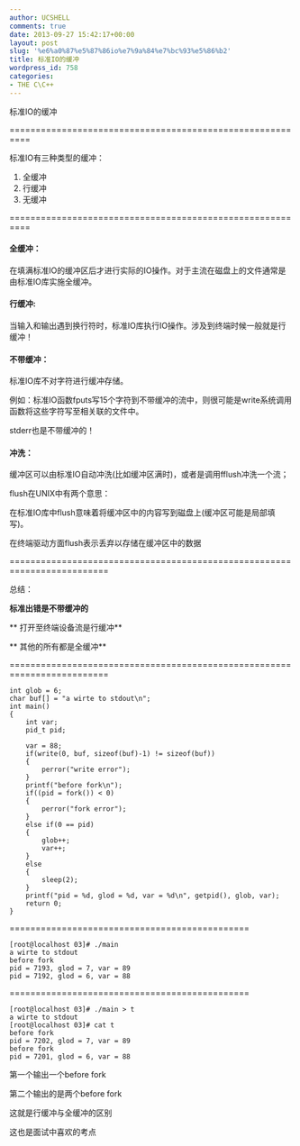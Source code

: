 ```yaml
---
author: UCSHELL
comments: true
date: 2013-09-27 15:42:17+00:00
layout: post
slug: '%e6%a0%87%e5%87%86io%e7%9a%84%e7%bc%93%e5%86%b2'
title: 标准IO的缓冲
wordpress_id: 758
categories:
- THE C\C++
---
```


标准IO的缓冲

==========================================================

标准IO有三种类型的缓冲：
1. 全缓冲
2. 行缓冲
3. 无缓冲

==========================================================

#### 全缓冲：

在填满标准IO的缓冲区后才进行实际的IO操作。对于主流在磁盘上的文件通常是由标准IO库实施全缓冲。
#### 行缓冲:
当输入和输出遇到换行符时，标准IO库执行IO操作。涉及到终端时候一般就是行缓冲！
#### 不带缓冲：
标准IO库不对字符进行缓冲存储。

例如：标准IO函数fputs写15个字符到不带缓冲的流中，则很可能是write系统调用函数将这些字符写至相关联的文件中。

stderr也是不带缓冲的！

#### 冲洗：

缓冲区可以由标准IO自动冲洗(比如缓冲区满时)，或者是调用fflush冲洗一个流；

flush在UNIX中有两个意思：

在标准IO库中flush意味着将缓冲区中的内容写到磁盘上(缓冲区可能是局部填写)。

在终端驱动方面flush表示丢弃以存储在缓冲区中的数据

=========================================================================

总结：

**标准出错是不带缓冲的**

** 打开至终端设备流是行缓冲**

** 其他的所有都是全缓冲**

=========================================================================

    
    int glob = 6;
    char buf[] = "a wirte to stdout\n";
    int main()
    {
    	int var;
    	pid_t pid;
    
    	var = 88;
    	if(write(0, buf, sizeof(buf)-1) != sizeof(buf))
    	{
    		perror("write error");
    	}
    	printf("before fork\n");
    	if((pid = fork()) < 0)
    	{
    		perror("fork error");
    	}
    	else if(0 == pid)
    	{
    		glob++;
    		var++;
    	}
    	else
    	{
    		sleep(2);
    	}
    	printf("pid = %d, glod = %d, var = %d\n", getpid(), glob, var);
    	return 0;
    }


==============================================

    [root@localhost 03]# ./main
    a wirte to stdout
    before fork
    pid = 7193, glod = 7, var = 89
    pid = 7192, glod = 6, var = 88
    
==============================================

    [root@localhost 03]# ./main > t
    a wirte to stdout
    [root@localhost 03]# cat t
    before fork
    pid = 7202, glod = 7, var = 89
    before fork
    pid = 7201, glod = 6, var = 88

第一个输出一个before fork

第二个输出的是两个before fork

这就是行缓冲与全缓冲的区别

这也是面试中喜欢的考点
